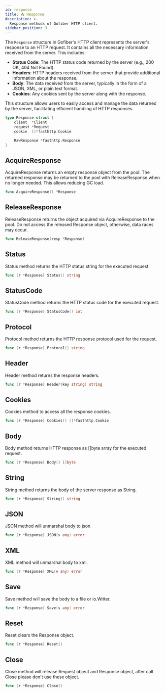 ```yaml
---
id: response
title: 📥 Response
description: >-
  Response methods of Gofiber HTTP client.
sidebar_position: 3
---
```


The `Response` structure in Gofiber's HTTP client represents the server's response to an HTTP request. It contains all the necessary information received from the server. This includes:

- **Status Code**: The HTTP status code returned by the server (e.g., 200 OK, 404 Not Found).
- **Headers**: HTTP headers received from the server that provide additional information about the response.
- **Body**: The data received from the server, typically in the form of a JSON, XML, or plain text format.
- **Cookies**: Any cookies sent by the server along with the response.

This structure allows users to easily access and manage the data returned by the server, facilitating efficient handling of HTTP responses.

```go
type Response struct {
	client  *Client
	request *Request
	cookie  []*fasthttp.Cookie

	RawResponse *fasthttp.Response
}
```

## AcquireResponse

AcquireResponse returns an empty response object from the pool.
The returned response may be returned to the pool with ReleaseResponse when no longer needed.
This allows reducing GC load.

```go title="Signature"
func AcquireResponse() *Response
```

## ReleaseResponse

ReleaseResponse returns the object acquired via AcquireResponse to the pool.
Do not access the released Response object, otherwise, data races may occur.

```go title="Signature"
func ReleaseResponse(resp *Response)
```

## Status

Status method returns the HTTP status string for the executed request.

```go title="Signature"
func (r *Response) Status() string
```

## StatusCode

StatusCode method returns the HTTP status code for the executed request.

```go title="Signature"
func (r *Response) StatusCode() int
```

## Protocol

Protocol method returns the HTTP response protocol used for the request.

```go title="Signature"
func (r *Response) Protocol() string
```

## Header

Header method returns the response headers.

```go title="Signature"
func (r *Response) Header(key string) string
```

## Cookies

Cookies method to access all the response cookies.

```go title="Signature"
func (r *Response) Cookies() []*fasthttp.Cookie
```

## Body

Body method returns HTTP response as []byte array for the executed request.

```go title="Signature"
func (r *Response) Body() []byte
```

## String

String method returns the body of the server response as String.

```go title="Signature"
func (r *Response) String() string
```

## JSON

JSON method will unmarshal body to json.

```go title="Signature"
func (r *Response) JSON(v any) error
```

## XML

XML method will unmarshal body to xml.

```go title="Signature"
func (r *Response) XML(v any) error
```

## Save

Save method will save the body to a file or io.Writer.

```go title="Signature"
func (r *Response) Save(v any) error
```

## Reset

Reset clears the Response object.

```go title="Signature"
func (r *Response) Reset() 
```

## Close

Close method will release Request object and Response object, after call Close please don't use these object.

```go title="Signature"
func (r *Response) Close()
```
